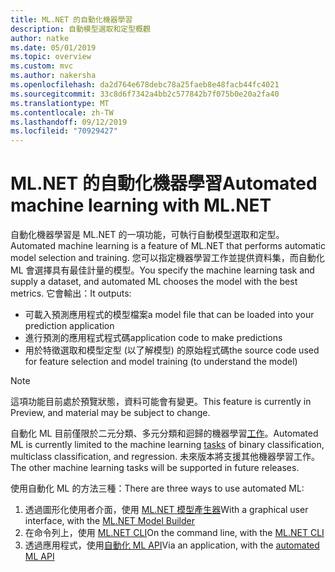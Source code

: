 ```yaml
---
title: ML.NET 的自動化機器學習
description: 自動模型選取和定型概觀
author: natke
ms.date: 05/01/2019
ms.topic: overview
ms.custom: mvc
ms.author: nakersha
ms.openlocfilehash: da2d764e678debc78a25faeb8e48facb44fc4021
ms.sourcegitcommit: 33c8d6f7342a4bb2c577842b7f075b0e20a2fa40
ms.translationtype: MT
ms.contentlocale: zh-TW
ms.lasthandoff: 09/12/2019
ms.locfileid: "70929427"
---
```

# <a name="automated-machine-learning-with-mlnet"></a><span data-ttu-id="3a024-103">ML.NET 的自動化機器學習</span><span class="sxs-lookup"><span data-stu-id="3a024-103">Automated machine learning with ML.NET</span></span>

<span data-ttu-id="3a024-104">自動化機器學習是 ML.NET 的一項功能，可執行自動模型選取和定型。</span><span class="sxs-lookup"><span data-stu-id="3a024-104">Automated machine learning is a feature of ML.NET that performs automatic model selection and training.</span></span> <span data-ttu-id="3a024-105">您可以指定機器學習工作並提供資料集，而自動化 ML 會選擇具有最佳計量的模型。</span><span class="sxs-lookup"><span data-stu-id="3a024-105">You specify the machine learning task and supply a dataset, and automated ML chooses the model with the best metrics.</span></span> <span data-ttu-id="3a024-106">它會輸出：</span><span class="sxs-lookup"><span data-stu-id="3a024-106">It outputs:</span></span>

- <span data-ttu-id="3a024-107">可載入預測應用程式的模型檔案</span><span class="sxs-lookup"><span data-stu-id="3a024-107">a model file that can be loaded into your prediction application</span></span>
- <span data-ttu-id="3a024-108">進行預測的應用程式程式碼</span><span class="sxs-lookup"><span data-stu-id="3a024-108">application code to make predictions</span></span>
- <span data-ttu-id="3a024-109">用於特徵選取和模型定型 (以了解模型) 的原始程式碼</span><span class="sxs-lookup"><span data-stu-id="3a024-109">the source code used for feature selection and model training (to understand the model)</span></span>

> [!NOTE]
> <span data-ttu-id="3a024-110">這項功能目前處於預覽狀態，資料可能會有變更。</span><span class="sxs-lookup"><span data-stu-id="3a024-110">This feature is currently in Preview, and material may be subject to change.</span></span> 

<span data-ttu-id="3a024-111">自動化 ML 目前僅限於二元分類、多元分類和迴歸的機器學習[工作](resources/tasks.md)。</span><span class="sxs-lookup"><span data-stu-id="3a024-111">Automated ML is currently limited to the machine learning [tasks](resources/tasks.md) of binary classification, multiclass classification, and regression.</span></span> <span data-ttu-id="3a024-112">未來版本將支援其他機器學習工作。</span><span class="sxs-lookup"><span data-stu-id="3a024-112">The other machine learning tasks will be supported in future releases.</span></span>

<span data-ttu-id="3a024-113">使用自動化 ML 的方法三種：</span><span class="sxs-lookup"><span data-stu-id="3a024-113">There are three ways to use automated ML:</span></span>

1. <span data-ttu-id="3a024-114">透過圖形化使用者介面，使用 [ML.NET 模型產生器](automate-training-with-model-builder.md)</span><span class="sxs-lookup"><span data-stu-id="3a024-114">With a graphical user interface, with the [ML.NET Model Builder](automate-training-with-model-builder.md)</span></span>
1. <span data-ttu-id="3a024-115">在命令列上，使用 [ML.NET CLI](automate-training-with-cli.md)</span><span class="sxs-lookup"><span data-stu-id="3a024-115">On the command line, with the [ML.NET CLI](automate-training-with-cli.md)</span></span>
1. <span data-ttu-id="3a024-116">透過應用程式，使用[自動化 ML API](how-to-guides/how-to-use-the-automl-api.md)</span><span class="sxs-lookup"><span data-stu-id="3a024-116">Via an application, with the [automated ML API](how-to-guides/how-to-use-the-automl-api.md)</span></span>
